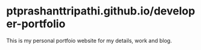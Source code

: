 # ptprashanttripathi.github.io/developer-portfolio
This is my personal portfoio website for my details, work and blog.
